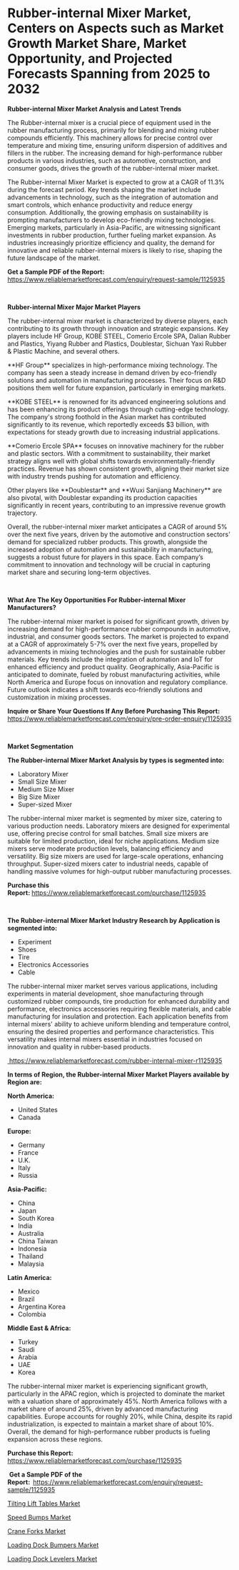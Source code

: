 <p><h1>Rubber-internal Mixer Market, Centers on Aspects such as Market Growth Market Share, Market Opportunity, and Projected Forecasts Spanning from 2025 to 2032</h1></p><p><strong>Rubber-internal Mixer Market Analysis and Latest Trends</strong></p>
<p><p>The Rubber-internal mixer is a crucial piece of equipment used in the rubber manufacturing process, primarily for blending and mixing rubber compounds efficiently. This machinery allows for precise control over temperature and mixing time, ensuring uniform dispersion of additives and fillers in the rubber. The increasing demand for high-performance rubber products in various industries, such as automotive, construction, and consumer goods, drives the growth of the rubber-internal mixer market. </p><p>The Rubber-internal Mixer Market is expected to grow at a CAGR of 11.3% during the forecast period. Key trends shaping the market include advancements in technology, such as the integration of automation and smart controls, which enhance productivity and reduce energy consumption. Additionally, the growing emphasis on sustainability is prompting manufacturers to develop eco-friendly mixing technologies. Emerging markets, particularly in Asia-Pacific, are witnessing significant investments in rubber production, further fueling market expansion. As industries increasingly prioritize efficiency and quality, the demand for innovative and reliable rubber-internal mixers is likely to rise, shaping the future landscape of the market.</p></p>
<p><strong>Get a Sample PDF of the Report:&nbsp;</strong> <a href="https://www.reliablemarketforecast.com/enquiry/request-sample/1125935?utm_campaign=1134&utm_medium=2&utm_source=Github&utm_content=ia&utm_term=11042025&utm_id=rubber-internal-mixer">https://www.reliablemarketforecast.com/enquiry/request-sample/1125935</a></p>
<p>&nbsp;</p>
<p><strong>Rubber-internal Mixer Major Market Players</strong></p>
<p><p>The rubber-internal mixer market is characterized by diverse players, each contributing to its growth through innovation and strategic expansions. Key players include HF Group, KOBE STEEL, Comerio Ercole SPA, Dalian Rubber and Plastics, Yiyang Rubber and Plastics, Doublestar, Sichuan Yaxi Rubber & Plastic Machine, and several others.</p><p>**HF Group** specializes in high-performance mixing technology. The company has seen a steady increase in demand driven by eco-friendly solutions and automation in manufacturing processes. Their focus on R&D positions them well for future expansion, particularly in emerging markets.</p><p>**KOBE STEEL** is renowned for its advanced engineering solutions and has been enhancing its product offerings through cutting-edge technology. The company's strong foothold in the Asian market has contributed significantly to its revenue, which reportedly exceeds $3 billion, with expectations for steady growth due to increasing industrial applications.</p><p>**Comerio Ercole SPA** focuses on innovative machinery for the rubber and plastic sectors. With a commitment to sustainability, their market strategy aligns well with global shifts towards environmentally-friendly practices. Revenue has shown consistent growth, aligning their market size with industry trends pushing for automation and efficiency.</p><p>Other players like **Doublestar** and **Wuxi Sanjiang Machinery** are also pivotal, with Doublestar expanding its production capacities significantly in recent years, contributing to an impressive revenue growth trajectory.</p><p>Overall, the rubber-internal mixer market anticipates a CAGR of around 5% over the next five years, driven by the automotive and construction sectors' demand for specialized rubber products. This growth, alongside the increased adoption of automation and sustainability in manufacturing, suggests a robust future for players in this space. Each company’s commitment to innovation and technology will be crucial in capturing market share and securing long-term objectives.</p></p>
<p>&nbsp;</p>
<p><strong>What Are The Key Opportunities For Rubber-internal Mixer Manufacturers?</strong></p>
<p><p>The rubber-internal mixer market is poised for significant growth, driven by increasing demand for high-performance rubber compounds in automotive, industrial, and consumer goods sectors. The market is projected to expand at a CAGR of approximately 5-7% over the next five years, propelled by advancements in mixing technologies and the push for sustainable rubber materials. Key trends include the integration of automation and IoT for enhanced efficiency and product quality. Geographically, Asia-Pacific is anticipated to dominate, fueled by robust manufacturing activities, while North America and Europe focus on innovation and regulatory compliance. Future outlook indicates a shift towards eco-friendly solutions and customization in mixing processes.</p></p>
<p><strong>Inquire or Share Your Questions If Any Before Purchasing This Report:</strong> <a href="https://www.reliablemarketforecast.com/enquiry/pre-order-enquiry/1125935?utm_campaign=1134&utm_medium=2&utm_source=Github&utm_content=ia&utm_term=11042025&utm_id=rubber-internal-mixer">https://www.reliablemarketforecast.com/enquiry/pre-order-enquiry/1125935</a></p>
<p>&nbsp;</p>
<p><strong>Market Segmentation</strong></p>
<p><strong>The Rubber-internal Mixer Market Analysis by types is segmented into:</strong></p>
<p><ul><li>Laboratory Mixer</li><li>Small Size Mixer</li><li>Medium Size Mixer</li><li>Big Size Mixer</li><li>Super-sized Mixer</li></ul></p>
<p><p>The rubber-internal mixer market is segmented by mixer size, catering to various production needs. Laboratory mixers are designed for experimental use, offering precise control for small batches. Small size mixers are suitable for limited production, ideal for niche applications. Medium size mixers serve moderate production levels, balancing efficiency and versatility. Big size mixers are used for large-scale operations, enhancing throughput. Super-sized mixers cater to industrial needs, capable of handling massive volumes for high-output rubber manufacturing processes.</p></p>
<p><strong>Purchase this Report:&nbsp;</strong><a href="https://www.reliablemarketforecast.com/purchase/1125935?utm_campaign=1134&utm_medium=2&utm_source=Github&utm_content=ia&utm_term=11042025&utm_id=rubber-internal-mixer">https://www.reliablemarketforecast.com/purchase/1125935</a></p>
<p>&nbsp;</p>
<p><strong>The Rubber-internal Mixer Market Industry Research by Application is segmented into:</strong></p>
<p><ul><li>Experiment</li><li>Shoes</li><li>Tire</li><li>Electronics Accessories</li><li>Cable</li></ul></p>
<p><p>The rubber-internal mixer market serves various applications, including experiments in material development, shoe manufacturing through customized rubber compounds, tire production for enhanced durability and performance, electronics accessories requiring flexible materials, and cable manufacturing for insulation and protection. Each application benefits from internal mixers' ability to achieve uniform blending and temperature control, ensuring the desired properties and performance characteristics. This versatility makes internal mixers essential in industries focused on innovation and quality in rubber-based products.</p></p>
<p><a href="https://www.reliablemarketforecast.com/rubber-internal-mixer-r1125935?utm_campaign=1134&utm_medium=2&utm_source=Github&utm_content=ia&utm_term=11042025&utm_id=rubber-internal-mixer">&nbsp;https://www.reliablemarketforecast.com/rubber-internal-mixer-r1125935</a></p>
<p><strong>In terms of Region, the Rubber-internal Mixer Market Players available by Region are:</strong></p>
<p>
    <p> <strong> North America: </strong>
        <ul>
            <li>United States</li>
            <li>Canada</li>
        </ul>
        </p> 
    <p> <strong> Europe: </strong>
        <ul>
            <li>Germany</li>
            <li>France</li>
            <li>U.K.</li>
            <li>Italy</li>
            <li>Russia</li>
        </ul>
        </p> 
    <p> <strong> Asia-Pacific: </strong>
        <ul>
            <li>China</li>
            <li>Japan</li>
            <li>South Korea</li>
            <li>India</li>
            <li>Australia</li>
            <li>China Taiwan</li>
            <li>Indonesia</li>
            <li>Thailand</li>
            <li>Malaysia</li>
        </ul>
        </p> 
    <p> <strong> Latin America: </strong>
        <ul>
            <li>Mexico</li>
            <li>Brazil</li>
            <li>Argentina Korea</li>
            <li>Colombia</li>
        </ul>
        </p> 
    <p> <strong> Middle East & Africa: </strong>
        <ul>
            <li>Turkey</li>
            <li>Saudi</li>
            <li>Arabia</li>
            <li>UAE</li>
            <li>Korea</li>
        </ul>
    </p>
    </p>
<p><p>The rubber-internal mixer market is experiencing significant growth, particularly in the APAC region, which is projected to dominate the market with a valuation share of approximately 45%. North America follows with a market share of around 25%, driven by advanced manufacturing capabilities. Europe accounts for roughly 20%, while China, despite its rapid industrialization, is expected to maintain a market share of about 10%. Overall, the demand for high-performance rubber products is fueling expansion across these regions.</p></p>
<p><strong>Purchase this Report: </strong><a href="https://www.reliablemarketforecast.com/purchase/1125935?utm_campaign=1134&utm_medium=2&utm_source=Github&utm_content=ia&utm_term=11042025&utm_id=rubber-internal-mixer">https://www.reliablemarketforecast.com/purchase/1125935</a></p>
<p>&nbsp;<strong>Get a Sample PDF of the Report:&nbsp;&nbsp;</strong><a href="https://www.reliablemarketforecast.com/enquiry/request-sample/1125935?utm_campaign=1134&utm_medium=2&utm_source=Github&utm_content=ia&utm_term=11042025&utm_id=rubber-internal-mixer">https://www.reliablemarketforecast.com/enquiry/request-sample/1125935</a></p>
<p><strong></strong></p>
<p><p><a href="https://github.com/doljanzwald/Market-Research-Report-List-1/blob/main/tilting-lift-tables-market.md?utm_campaign=1134&utm_medium=2&utm_source=Github&utm_content=ia&utm_term=11042025&utm_id=rubber-internal-mixer">Tilting Lift Tables Market</a></p><p><a href="https://github.com/shamstirroc7/Market-Research-Report-List-1/blob/main/speed-bumps-market.md?utm_campaign=1134&utm_medium=2&utm_source=Github&utm_content=ia&utm_term=11042025&utm_id=rubber-internal-mixer">Speed Bumps Market</a></p><p><a href="https://github.com/casimbrhelck/Market-Research-Report-List-1/blob/main/crane-forks-market.md?utm_campaign=1134&utm_medium=2&utm_source=Github&utm_content=ia&utm_term=11042025&utm_id=rubber-internal-mixer">Crane Forks Market</a></p><p><a href="https://github.com/usraceby/Market-Research-Report-List-1/blob/main/loading-dock-bumpers-market.md?utm_campaign=1134&utm_medium=2&utm_source=Github&utm_content=ia&utm_term=11042025&utm_id=rubber-internal-mixer">Loading Dock Bumpers Market</a></p><p><a href="https://github.com/rianttegang/Market-Research-Report-List-1/blob/main/loading-dock-levelers-market.md?utm_campaign=1134&utm_medium=2&utm_source=Github&utm_content=ia&utm_term=11042025&utm_id=rubber-internal-mixer">Loading Dock Levelers Market</a></p></p>